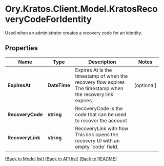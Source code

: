 # Ory.Kratos.Client.Model.KratosRecoveryCodeForIdentity
Used when an administrator creates a recovery code for an identity.

## Properties

Name | Type | Description | Notes
------------ | ------------- | ------------- | -------------
**ExpiresAt** | **DateTime** | Expires At is the timestamp of when the recovery flow expires  The timestamp when the recovery link expires. | [optional] 
**RecoveryCode** | **string** | RecoveryCode is the code that can be used to recover the account | 
**RecoveryLink** | **string** | RecoveryLink with flow  This link opens the recovery UI with an empty &#x60;code&#x60; field. | 

[[Back to Model list]](../README.md#documentation-for-models) [[Back to API list]](../README.md#documentation-for-api-endpoints) [[Back to README]](../README.md)

